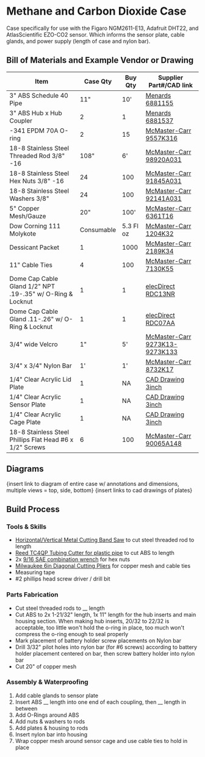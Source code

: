# Methane and Carbon Dioxide Case

Case specifically for use with the Figaro NGM2611-E13, Adafruit DHT22, and AtlasScientific EZO-CO2 sensor.  Which informs the sensor plate, cable glands, and power supply (length of case and nylon bar).

## Bill of Materials and Example Vendor or Drawing

[columns? availability, manufacturer part number, manufacturer, notes]: #
[comment test]: #

| Item                                                       | Case Qty   | Buy Qty   |  Supplier Part#/CAD link |
| ---------------------------------------------------------- | ---------- | --------- |  ----------------------- |
| 3" ABS Schedule 40 Pipe                                    | 11"        | 10'       | [Menards 6881155 ](https://www.menards.com/main/plumbing/pipe-fittings/abs-pipe-fittings/10-abs-sch-40-plain-end-cellular-core-dwv-pipe/abs033000600hc/p-1444426392509-c-8562.htm) |
| 3" ABS Hub x Hub Coupler                                   | 2          | 1         | [Menards 6881537 ](https://www.menards.com/main/plumbing/pipe-fittings/abs-pipe-fittings/nibco-reg-hub-abs-dwv-coupling/i00975h/p-1444449159767-c-8562.htm) |
| -341 EPDM 70A O-ring                                       | 2          | 15        | [McMaster-Carr 9557K316](https://www.mcmaster.com/9557K316/) |
| 18-8 Stainless Steel Threaded Rod 3/8" -16                 | 108"       | 6'        | [McMaster-Carr 98920A031](https://www.mcmaster.com/98920A031/) |
| 18-8 Stainless Steel Hex Nuts 3/8" -16                     | 24         | 100       | [McMaster-Carr 91845A031](https://www.mcmaster.com/91845A031/) |
| 18-8 Stainless Steel Washers 3/8"                          | 24         | 100       | [McMaster-Carr 92141A031](https://www.mcmaster.com/92141A031/) |
| 5" Copper Mesh/Gauze                                       | 20"        | 100'      | [McMaster-Carr 6361T16 ](https://www.mcmaster.com/6361T16/) |
| Dow Corning 111 Molykote                                   | Consumable | 5.3 Fl oz | [McMaster-Carr 1204K32](https://www.mcmaster.com/1204K32/) |
| Dessicant Packet                                           | 1          | 1000      | [McMaster-Carr 2189K34](https://www.mcmaster.com/2189K34/) |
| 11" Cable Ties                                             | 4          | 100       | [McMaster-Carr 7130K55](https://www.mcmaster.com/7130K55/) |
| Dome Cap Cable Gland 1/2" NPT .19-.35" w/ O-Ring & Locknut | 1          | 1         | [elecDirect RDC13NR](https://www.elecdirect.com/cord-grips-strain-relief/cable-glands/dome-cap-cable-gland-1-2-npt-19-35-black-complete-with-o-ring-locknut) |
| Dome Cap Cable Gland .11-.26" w/ O-Ring & Locknut          | 1          | 1         | [elecDirect RDC07AA](https://www.elecdirect.com/cord-grips-strain-relief/cable-glands/dome-cap-cable-gland-pg7-11-26-black-complete-with-o-ring-locknut) |
| 3/4" wide Velcro                                           | 1"         | 5'        | [McMaster-Carr 9273K13-9273K133](https://www.mcmaster.com/9273K13-9273K133/) |
| 3/4" x 3/4" Nylon Bar                                      | 1'         | 1'        | [McMaster-Carr 8732K17](https://www.mcmaster.com/8732K17/) |
| 1/4" Clear Acrylic Lid Plate                               | 1          | NA        | [CAD Drawing 3inch](https://github.com/rrivirr/sonde/tree/master/panels) |
| 1/4" Clear Acrylic Sensor Plate                            | 1          | NA        | [CAD Drawing 3inch](https://github.com/rrivirr/sonde/tree/master/panels) |
| 1/4" Clear Acrylic Cage Plate                              | 1          | NA        | [CAD Drawing 3inch](https://github.com/rrivirr/sonde/tree/master/panels) |
| 18-8 Stainless Steel Phillips Flat Head #6 x 1/2" Screws  | 6 | 100 | [McMaster-Carr 90065A148](https://www.mcmaster.com/90065A148/) |

## Diagrams

{insert link to diagram of entire case w/ annotations and dimensions, multiple views = top, side, bottom}
{insert links to cad drawings of plates}

## Build Process

### Tools & Skills

- [Horizontal/Vertical Metal Cutting Band Saw](https://www.harborfreight.com/horizontal-vertical-metal-cutting-bandsaw-93762.html) to cut steel threaded rod to length 
- [Reed TC4QP Tubing Cutter for plastic pipe](https://www.reedmfgco.com/en/products/plastic-pipe-tools/quick-release-tubing-cutters-for-plastic-pipe/tc4qp/) to cut ABS to length
- 2x [9/16 SAE combination wrench](https://www.mcmaster.com/56255A34/) for hex nuts
- [Milwaukee 6in Diagonal Cutting Pliers](https://www.milwaukeetool.com/Products/Hand-Tools/Pliers/Diagonal-Cutters/48-22-6106) for copper mesh and cable ties
- Measuring tape
- #2 phillips head screw driver / drill bit

### Parts Fabrication

- Cut steel threaded rods to __ length
- Cut ABS to 2x 1-21/32" length, 1x 11" length for the hub inserts and main housing section. When making hub inserts, 20/32 to 22/32 is acceptable, too little won't hold the o-ring in place, too much won't compress the o-ring enough to seal properly
- Mark placement of battery holder screw placements on Nylon bar
- Drill 3/32" pilot holes into nylon bar (for #6 screws) according to battery holder placement centered on bar, then screw battery holder into nylon bar
- Cut 20" of copper mesh

### Assembly & Waterproofing

1. Add cable glands to sensor plate
2. Insert ABS __ length into one end of each coupling, then __ length in between
3. Add O-Rings around ABS
4. Add nuts & washers to rods
5. Add plates & housing to rods
6. Insert nylon bar into housing
8. Wrap copper mesh around sensor cage and use cable ties to hold in place